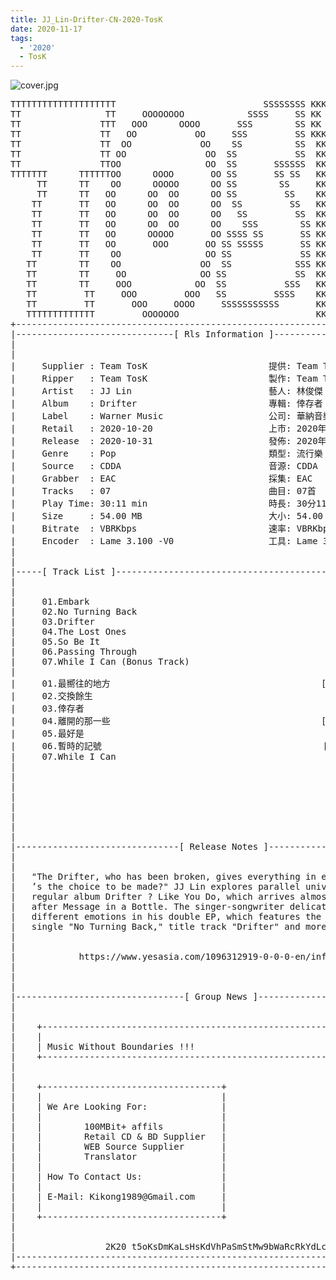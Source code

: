 ```yaml
---
title: JJ_Lin-Drifter-CN-2020-TosK
date: 2020-11-17
tags: 
  - '2020'
  - TosK
---
```


![cover.jpg](https://goindex.65style.workers.dev/3:/Music/JJ_Lin-Drifter-CN-2020-TosK/00-jj_lin-drifter-cn-2020-proof-tosk.jpg)

<retrotxt v-slot>
<pre class="has-text-plain text-1x font-ibm_vga_8x16">TTTTTTTTTTTTTTTTTTTT                            SSSSSSSS KKKKKKKK  KKKKKKKKKKKKKK
TT                TT     OOOOOOOO            SSSS     SS KK   KKK  KKKK        KK
TT               TTT   OOO      OOOO       SSS        SS KK    KKK  KKK        KK
TT               TT   OO           OO     SSS         SS KKK      KKKK        KK
TT               TT  OO             OO    SS          SS  KK       KK        KK
TT               TT OO               OO  SS           SS  KK                KK
TT               TTOO                OO  SS       SSSSSS  KK                KK
TTTTTTT      TTTTTTOO      OOOO       OO SS       SS SS   KK               KK
     TT      TT    OO      OOOOO      OO SS        SS     KK              KK
     TT      TT   OO      OO  OO      OO SS         SS    KK              KK
    TT       TT   OO      OO  OO      OO  SS         SS   KK               KK
    TT       TT   OO      OO  OO      OO   SS         SS  KK                KK
    TT       TT   OO      OO  OO      OO    SSS        SS KK                 KK
    TT       TT   OO      OOOOO       OO SSSS SS       SS KK                  KK
    TT       TT   OO       OOO       OO SS SSSSS       SS KK                   KK
    TT       TT    OO                OO SS             SS KK       KK           KK
   TT        TT    OO               OO  SS            SSS KK      KKKK         KK
   TT        TT     OO              OO SS             SS  KK      KK KK       KK
   TT        TT     OOO            OO  SS           SSS   KK      KK  KK    KKK
   TT         TT     OOO         OOO   SS         SSSS    KK       KK  KK  KKK
   TT         TT       OOO     OOOO     SSSSSSSSSSS       KK KKKKKKKK  KK KKK
   TTTTTTTTTTTTT         OOOOOOO                          KKKK          KKKK
+------------------------------------------------------------------------------+
|------------------------------[ Rls Information ]-----------------------------|
|                                                                              |
|                                                                              |
|     Supplier : Team TosK                       提供: Team TosK               |
|     Ripper   : Team TosK                       製作: Team TosK               |
|     Artist   : JJ Lin                          藝人: 林俊傑                  |
|     Album    : Drifter                         專輯: 倖存者                  |
|     Label    : Warner Music                    公司: 華納音樂                |
|     Retail   : 2020-10-20                      上市: 2020年10月20日          |
|     Release  : 2020-10-31                      發佈: 2020年10月31日          |
|     Genre    : Pop                             類型: 流行樂                  |
|     Source   : CDDA                            音源: CDDA                    |
|     Grabber  : EAC                             採集: EAC                     |
|     Tracks   : 07                              曲目: 07首                    |
|     Play Time: 30:11 min                       時長: 30分11秒                |
|     Size     : 54.00 MB                        大小: 54.00 MB                |
|     Bitrate  : VBRKbps                         速率: VBRKbps                 |
|     Encoder  : Lame 3.100 -V0                  工具: Lame 3.100 -V0          |
|                                                                              |
|                                                                              |
|-----[ Track List ]-----------------------------------------------------------|
|                                                                              |
|                                                                              |
|     01.Embark                                              [03:55]           |
|     02.No Turning Back                                     [04:38]           |
|     03.Drifter                                             [04:44]           |
|     04.The Lost Ones                                       [04:39]           |
|     05.So Be It                                            [04:35]           |
|     06.Passing Through                                     [04:13]           |
|     07.While I Can (Bonus Track)                           [03:27]           |
|                                                            -------           |
|     01.最嚮往的地方                                        [03:55]           |
|     02.交換餘生                                            [04:38]           |
|     03.倖存者                                              [04:44]           |
|     04.離開的那一些                                        [04:39]           |
|     05.最好是                                              [04:35]           |
|     06.暫時的記號                                          [04:13]           |
|     07.While I Can                                         [03:27]           |
|                                                            -------           |
|                                                             30:11 min        |
|                                                             54.00 MB         |
|                                                                              |
|                                                                              |
|                                                                              |
|                                                                              |
|                                                                              |
|-------------------------------[ Release Notes ]------------------------------|
|                                                                              |
|                                                                              |
|   "The Drifter, who has been broken, gives everything in exchange. But what  |
|   ’s the choice to be made?" JJ Lin explores parallel universes in his 14th |
|   regular album Drifter ? Like You Do, which arrives almost three years      |
|   after Message in a Bottle. The singer-songwriter delicately expresses      |
|   different emotions in his double EP, which features the pre-release        |
|   single "No Turning Back," title track "Drifter" and more.                  |
|                                                                              |
|                                                                              |
|            https://www.yesasia.com/1096312919-0-0-0-en/info.html             |
|                                                                              |
|                                                                              |
|                                                                              |
|--------------------------------[ Group News ]--------------------------------|
|                                                                              |
|                                                                              |
|    +--------------------------------------------------------------------+    |
|    |                                                                    |    |
|    | Music Without Boundaries !!!                                       |    |
|    +--------------------------------------------------------------------+    |
|                                                                              |
|                                                                              |
|    +----------------------------------+                                      |
|    |                                  |                                      |
|    | We Are Looking For:              |                                      |
|    |                                  |                                      |
|    |        100MBit+ affils           |                                      |
|    |        Retail CD &amp; BD Supplier   |                                      |
|    |        WEB Source Supplier       |                                      |
|    |        Translator                |                                      |
|    |                                  |                                      |
|    | How To Contact Us:               |                                      |
|    |                                  |                                      |
|    | E-Mail: Kikong1989@Gmail.com     |                                      |
|    |                                  |                    RlS No. 1872      |
|    +----------------------------------+                                      |
|                                                                              |
|                                                                              |
|                 2K20 t5oKsDmKaLsHsKdVhPaSmStMw9bWaRcRkYdLcC                  |
|------------------------------------------------------------------------------|
+------------------------------------------------------------------------------+
<span class="dos-cursor">_</span></pre>
</retrotxt>

<!-- <a-player 
    :options="{
        audio: [
          {
            name: '最嚮往的地方',
            artist: '林俊傑',
            url: 'https://goindex.65style.workers.dev/3:/Music/JJ_Lin-Drifter-CN-2020-TosK/01-jj_lin-embark-tosk.mp3',
            cover: 'https://goindex.65style.workers.dev/3:/Music/JJ_Lin-Drifter-CN-2020-TosK/00-jj_lin-drifter-cn-2020-proof-tosk.jpg',
            theme: '#ebd0c2'
          },
        ]
    }"
/> -->

<!-- <download url="https://mirrorace.org/m/103ur"/> -->

